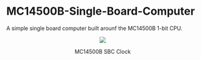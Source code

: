 # MC14500B-Single-Board-Computer
A simple single board computer built arounf the MC14500B 1-bit CPU.
<p align="center"><img src="MC14500B SBC Clock.png"/>
<p align="center">MC14500B SBC Clock</p><br>

